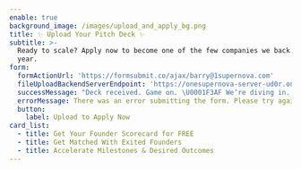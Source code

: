 ```yaml
---
enable: true
background_image: /images/upload_and_apply_bg.png
title: ✨ Upload Your Pitch Deck ✨
subtitle: >-
  Ready to scale? Apply now to become one of the few companies we back each
  year.
form:
  formActionUrl: 'https://formsubmit.co/ajax/barry@1supernova.com'
  fileUploadBackendServerEndpoint: 'https://onesupernova-server-ud0r.onrender.com/api/drive-upload'
  successMessage: "Deck received. Game on. \U0001F3AF We’re diving in. If it’s a fit, you’ll hear from us soon — and things might just go Supernova"
  errorMessage: There was an error submitting the form. Please try again.
  button:
    label: Upload to Apply Now
card_list:
  - title: Get Your Founder Scorecard for FREE
  - title: Get Matched With Exited Founders
  - title: Accelerate Milestones & Desired Outcomes
---
```

